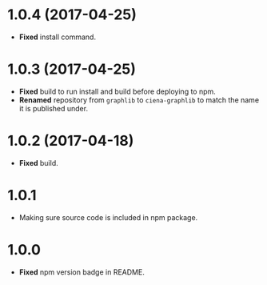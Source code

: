 # 1.0.4 (2017-04-25)

* **Fixed** install command.


# 1.0.3 (2017-04-25)

* **Fixed** build to run install and build before deploying to npm.
* **Renamed** repository from `graphlib` to `ciena-graphlib` to match the name it is published under.


# 1.0.2 (2017-04-18)

* **Fixed** build.

# 1.0.1

* Making sure source code is included in npm package.



# 1.0.0

* **Fixed** npm version badge in README.



